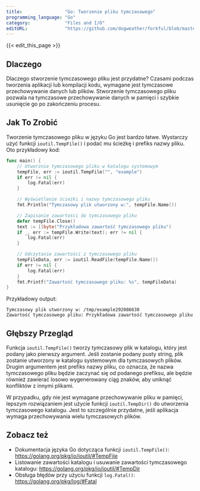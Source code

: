 ```yaml
---
title:                "Go: Tworzenie pliku tymczasowego"
programming_language: "Go"
category:             "Files and I/O"
editURL:              "https://github.com/dogweather/forkful/blob/master/content/pl/go/creating-a-temporary-file.md"
---
```


{{< edit_this_page >}}

## Dlaczego
Dlaczego stworzenie tymczasowego pliku jest przydatne? Czasami podczas tworzenia aplikacji lub kompilacji kodu, wymagane jest tymczasowe przechowywanie danych lub plików. Stworzenie tymczasowego pliku pozwala na tymczasowe przechowywanie danych w pamięci i szybkie usunięcie go po zakończeniu procesu.

## Jak To Zrobić
Tworzenie tymczasowego pliku w języku Go jest bardzo łatwe. Wystarczy użyć funkcji `ioutil.TempFile()` i podać mu ścieżkę i prefiks nazwy pliku. Oto przykładowy kod:

```Go
func main() {
    // Utworznie tymczasowego pliku w katalogu systemowym
    tempFile, err := ioutil.TempFile("", "example")
    if err != nil {
        log.Fatal(err)
    }

    // Wyświetlenie ścieżki i nazwy tymczasowego pliku
    fmt.Println("Tymczasowy plik utworzony w:", tempFile.Name())

    // Zapisanie zawartości do tymczasowego pliku
    defer tempFile.Close()
    text := []byte("Przykładowa zawartość tymczasowego pliku")
    if _, err := tempFile.Write(text); err != nil {
        log.Fatal(err)
    }

    // Odczytanie zawartości z tymczasowego pliku
    tempFileData, err := ioutil.ReadFile(tempFile.Name())
    if err != nil {
        log.Fatal(err)
    }
    fmt.Printf("Zawartość tymczasowego pliku: %s", tempFileData)
}
```

Przykładowy output:
```
Tymczasowy plik utworzony w: /tmp/example292086630
Zawartość tymczasowego pliku: Przykładowa zawartość tymczasowego pliku
```

## Głębszy Przegląd
Funkcja `ioutil.TempFile()` tworzy tymczasowy plik w katalogu, który jest podany jako pierwszy argument. Jeśli zostanie podany pusty string, plik zostanie utworzony w katalogu systemowym dla tymczasowych plików. Drugim argumentem jest prefiks nazwy pliku, co oznacza, że nazwa tymczasowego pliku będzie zaczynać się od podanego prefiksu, ale będzie również zawierać losowo wygenerowany ciąg znaków, aby uniknąć konfliktów z innymi plikami. 

W przypadku, gdy nie jest wymagane przechowywanie pliku w pamięci, lepszym rozwiązaniem jest użycie funkcji `ioutil.TempDir()` do utworzenia tymczasowego katalogu. Jest to szczególnie przydatne, jeśli aplikacja wymaga przechowywania wielu tymczasowych plików. 

## Zobacz też
- Dokumentacja języka Go dotycząca funkcji `ioutil.TempFile()`: https://golang.org/pkg/io/ioutil/#TempFile
- Listowanie zawartości katalogu i usuwanie zawartości tymczasowego katalogu: https://golang.org/pkg/io/ioutil/#TempDir
- Obsługa błędów przy użyciu funkcji `log.Fatal()`: https://golang.org/pkg/log/#Fatal